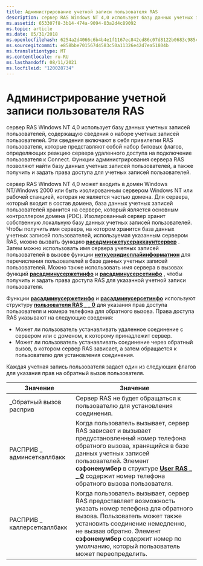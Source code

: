```yaml
---
title: Администрирование учетной записи пользователя RAS
description: сервер RAS Windows NT 4,0 использует базу данных учетных записей пользователей, содержащую сведения о наборе учетных записей пользователей.
ms.assetid: 653307f8-3b14-474a-9094-03a2d4c89092
ms.topic: article
ms.date: 05/31/2018
ms.openlocfilehash: 6254a2d4066c6b4b4e1f1167ec842cd86c07d8122b0683c985cbea0a8ca7f2f5
ms.sourcegitcommit: e858bbe701567d4583c50a11326e42d7ea51804b
ms.translationtype: MT
ms.contentlocale: ru-RU
ms.lasthandoff: 08/11/2021
ms.locfileid: "120028734"
---
```

# <a name="ras-user-account-administration"></a>Администрирование учетной записи пользователя RAS

сервер RAS Windows NT 4,0 использует базу данных учетных записей пользователей, содержащую сведения о наборе учетных записей пользователей. Эти сведения включают в себя привилегии RAS пользователя, которые представляют собой набор битовых флагов, определяющих реакцию сервера удаленного доступа на подключение пользователя к Connect. Функции администрирования сервера RAS позволяют найти базу данных учетных записей пользователей, а также получить и задать права доступа для учетных записей пользователей.

сервер RAS Windows NT 4,0 может входить в домен Windows NT/Windows 2000 или быть изолированным сервером Windows NT или рабочей станцией, которая не является частью домена. Для сервера, который входит в состав домена, база данных учетных записей пользователей хранится на сервере, который является основным контроллером домена (PDC). Изолированный сервер хранит собственную локальную базу данных учетных записей пользователей. Чтобы получить имя сервера, на котором хранится база данных учетных записей пользователей, используемая указанным сервером RAS, можно вызвать функцию [**расадминжетусераккаунтсервер**](rasadmingetuseraccountserver.md) . Затем можно использовать имя сервера учетных записей пользователей в вызове функции [**неткуеридисплайинформатион**](/windows/win32/api/lmaccess/nf-lmaccess-netquerydisplayinformation) для перечисления пользователей в базе данных учетных записей пользователей. Можно также использовать имя сервера в вызовах функций [**расадминусержетинфо**](rasadminusergetinfo.md) и [**расадминусерсетинфо**](rasadminusersetinfo.md) , чтобы получить и задать права доступа RAS для указанной учетной записи пользователя.

Функции [**расадминусержетинфо**](rasadminusergetinfo.md) и [**расадминусерсетинфо**](rasadminusersetinfo.md) используют структуру [**пользователя RAS \_ \_ 0**](ras-user-0-str.md) для указания прав доступа пользователя и номера телефона для обратного вызова. Права доступа RAS указывают на следующие сведения:

-   Может ли пользователь устанавливать удаленное соединение с сервером или с доменом, к которому принадлежит сервер.
-   Может ли пользователь устанавливать соединение через обратный вызов, в котором сервер RAS зависает, а затем обращается к пользователю для установления соединения.

Каждая учетная запись пользователя задает один из следующих флагов для указания прав на обратный вызов пользователя.



| Значение                      | Значение                                                                                                                                                                                                                                                      |
|----------------------------|--------------------------------------------------------------------------------------------------------------------------------------------------------------------------------------------------------------------------------------------------------------|
| \_Обратный вызов расприв        | Сервер RAS не будет обращаться к пользователю для установления соединения.                                                                                                                                                                                        |
| РАСПРИВ \_ админсеткаллбакк  | Когда пользователь вызывает, сервер RAS зависает и вызывает предустановленный номер телефона обратного вызова, хранящийся в базе данных учетных записей пользователей. Элемент **сзфоненумбер** в структуре [**User RAS \_ \_ 0**](ras-user-0-str.md) содержит номер телефона обратного вызова пользователя. |
| РАСПРИВ \_ каллерсеткаллбакк | Когда пользователь вызывает, сервер RAS предоставляет возможность указать номер телефона для обратного вызова. Пользователь может также установить соединение немедленно, не вызвав обратно. Элемент **сзфоненумбер** содержит номер по умолчанию, который пользователь может переопределить.      |



 

 

 